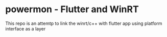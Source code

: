 # powermon - Flutter and WinRT
This repo is an attemtp to link the winrt/c++ with flutter app using platform interface as a layer
